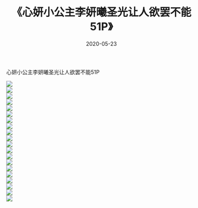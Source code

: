 ﻿---
layout: post
title:  《心妍小公主李妍曦圣光让人欲罢不能51P》
date:   2020-05-23
img: http://img.660000.xyz/Sharelink/性感/2020/心妍小公主李妍曦圣光让人欲罢不能51P/000.jpg
categories: [美女, 清纯, 唯美]
---

心妍小公主李妍曦圣光让人欲罢不能51P

  ![](http://img.660000.xyz/Sharelink/性感/2020/心妍小公主李妍曦圣光让人欲罢不能51P/001.jpg) <br> ![](http://img.660000.xyz/Sharelink/性感/2020/心妍小公主李妍曦圣光让人欲罢不能51P/002.jpg) <br> ![](http://img.660000.xyz/Sharelink/性感/2020/心妍小公主李妍曦圣光让人欲罢不能51P/003.jpg) <br> ![](http://img.660000.xyz/Sharelink/性感/2020/心妍小公主李妍曦圣光让人欲罢不能51P/004.jpg) <br> ![](http://img.660000.xyz/Sharelink/性感/2020/心妍小公主李妍曦圣光让人欲罢不能51P/005.jpg) <br> ![](http://img.660000.xyz/Sharelink/性感/2020/心妍小公主李妍曦圣光让人欲罢不能51P/006.jpg) <br> ![](http://img.660000.xyz/Sharelink/性感/2020/心妍小公主李妍曦圣光让人欲罢不能51P/007.jpg) <br> ![](http://img.660000.xyz/Sharelink/性感/2020/心妍小公主李妍曦圣光让人欲罢不能51P/008.jpg) <br> ![](http://img.660000.xyz/Sharelink/性感/2020/心妍小公主李妍曦圣光让人欲罢不能51P/009.jpg) <br> ![](http://img.660000.xyz/Sharelink/性感/2020/心妍小公主李妍曦圣光让人欲罢不能51P/010.jpg) <br> ![](http://img.660000.xyz/Sharelink/性感/2020/心妍小公主李妍曦圣光让人欲罢不能51P/011.jpg) <br> ![](http://img.660000.xyz/Sharelink/性感/2020/心妍小公主李妍曦圣光让人欲罢不能51P/012.jpg) <br> ![](http://img.660000.xyz/Sharelink/性感/2020/心妍小公主李妍曦圣光让人欲罢不能51P/013.jpg) <br> ![](http://img.660000.xyz/Sharelink/性感/2020/心妍小公主李妍曦圣光让人欲罢不能51P/014.jpg) <br> ![](http://img.660000.xyz/Sharelink/性感/2020/心妍小公主李妍曦圣光让人欲罢不能51P/015.jpg) <br> ![](http://img.660000.xyz/Sharelink/性感/2020/心妍小公主李妍曦圣光让人欲罢不能51P/016.jpg) <br> ![](http://img.660000.xyz/Sharelink/性感/2020/心妍小公主李妍曦圣光让人欲罢不能51P/017.jpg) <br> ![](http://img.660000.xyz/Sharelink/性感/2020/心妍小公主李妍曦圣光让人欲罢不能51P/018.jpg) <br> ![](http://img.660000.xyz/Sharelink/性感/2020/心妍小公主李妍曦圣光让人欲罢不能51P/019.jpg) <br> ![](http://img.660000.xyz/Sharelink/性感/2020/心妍小公主李妍曦圣光让人欲罢不能51P/020.jpg) <br>